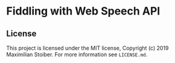 # Fiddling with Web Speech API


## License

This project is licensed under the MIT license, Copyright (c) 2019 Maximilian
Stoiber. For more information see `LICENSE.md`.
